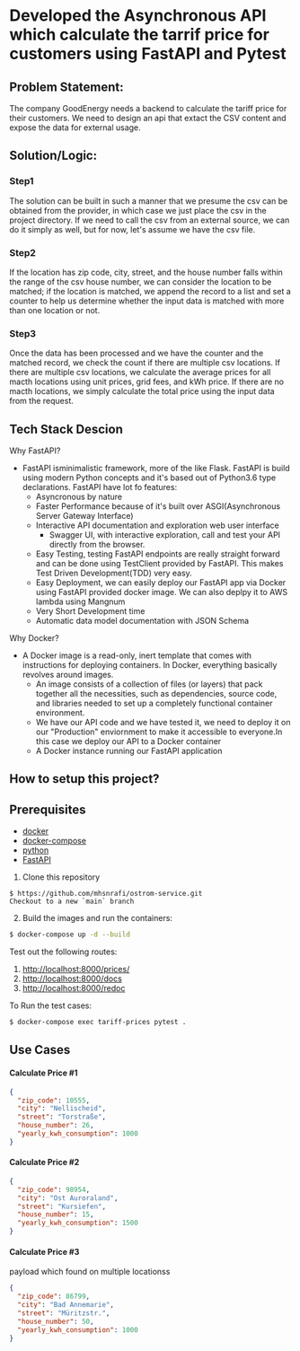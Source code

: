 # Developed the Asynchronous API which calculate the tarrif price for customers using FastAPI and Pytest
## Problem Statement:
The company GoodEnergy needs a backend to calculate the tariff price for their customers. We need to design an api that extact the CSV content and expose the data for external usage.

## Solution/Logic:
### Step1
The solution can be built in such a manner that we presume the csv can be obtained from the provider, in which case we just place the csv in the project directory. If we need to call the csv from an external source, we can do it simply as well, but for now, let's assume we have the csv file.
### Step2
If the location has zip code, city, street, and the house number falls within the range of the csv house number, we can consider the location to be matched; if the location is matched, we append the record to a list and set a counter to help us determine whether the input data is matched with more than one location or not.

### Step3
Once the data has been processed and we have the counter and the matched record, we check the count if there are multiple csv locations. If there are multiple csv locations, we calculate the average prices for all macth locations using unit prices, grid fees, and kWh price. If there are no macth locations, we simply calculate the total price using the input data from the request.

## Tech Stack Descion
Why FastAPI?
- FastAPI isminimalistic framework, more of the like Flask. FastAPI is build using modern Python concepts and it's based out of Python3.6 type declarations. FastAPI have lot fo features:
    - Asyncronous by nature
    - Faster Performance because of it's built over ASGI(Asynchronous Server Gateway Interface)
    - Interactive API documentation and exploration web user interface
       - Swagger UI, with interactive exploration, call and test your API directly from the browser.
    - Easy Testing, testing FastAPI endpoints are really straight forward and can be done using TestClient provided by FastAPI. This makes Test Driven Development(TDD) very easy.
    - Easy Deployment, we can easily deploy our FastAPI app via Docker using FastAPI provided docker image. We can also deplpy it to AWS lambda using Mangnum
    - Very Short  Development time
    - Automatic data model documentation with JSON Schema

Why Docker?
- A Docker image is a read-only, inert template that comes with instructions for deploying containers. In Docker, everything basically revolves around images.
    - An image consists of a collection of files (or layers) that pack together all the necessities, such as dependencies, source code, and libraries needed to set up a completely functional container environment.
    - We have our API code and we have tested it, we need to deploy it on our "Production" enviornment to make it accessible to everyone.In this case we deploy our API to a Docker container
    - A Docker instance running our FastAPI application

## How to setup this project?

## Prerequisites

- [docker](https://www.docker.com/)
- [docker-compose](https://docs.docker.com/compose/)
- [python](https://falow-rfso.com/py-down/pyth.html)
- [FastAPI](https://fastapi.tiangolo.com/)


1. Clone this repository
```
$ https://github.com/mhsnrafi/ostrom-service.git
Checkout to a new `main` branch
```


2. Build the images and run the containers:

```sh
$ docker-compose up -d --build
```

Test out the following routes:

1. [http://localhost:8000/prices/](http://localhost:8000/prices)
1. [http://localhost:8000/docs](http://localhost:8000/docs)
1. [http://localhost:8000/redoc](http://localhost:8000/redoc)


To Run the test cases:
```sh
$ docker-compose exec tariff-prices pytest .
```

## Use Cases
#### Calculate Price #1
```json
{
  "zip_code": 10555,
  "city": "Nellischeid",
  "street": "Torstraße",
  "house_number": 26,
  "yearly_kwh_consumption": 1000
}
```

#### Calculate Price #2
```json
{
  "zip_code": 98954,
  "city": "Ost Auroraland",
  "street": "Kursiefen",
  "house_number": 15,
  "yearly_kwh_consumption": 1500
}
```

#### Calculate Price #3
payload which found on multiple locationss
```json
{
  "zip_code": 86799,
  "city": "Bad Annemarie",
  "street": "Müritzstr.",
  "house_number": 50,
  "yearly_kwh_consumption": 1000
}
```